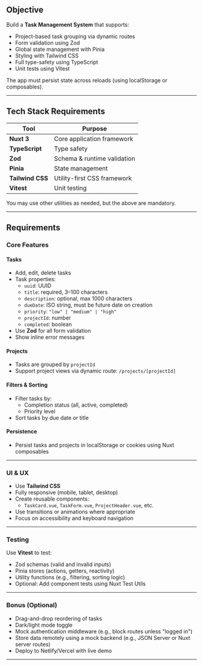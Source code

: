 ## Objective

Build a **Task Management System** that supports:

- Project-based task grouping via dynamic routes
- Form validation using Zod
- Global state management with Pinia
- Styling with Tailwind CSS
- Full type-safety using TypeScript
- Unit tests using Vitest

The app must persist state across reloads (using localStorage or composables).

---

## Tech Stack Requirements

| Tool             | Purpose                     |
| ---------------- | --------------------------- |
| **Nuxt 3**       | Core application framework  |
| **TypeScript**   | Type safety                 |
| **Zod**          | Schema & runtime validation |
| **Pinia**        | State management            |
| **Tailwind CSS** | Utility-first CSS framework |
| **Vitest**       | Unit testing                |

You may use other utilities as needed, but the above are mandatory.

---

## Requirements

### Core Features

#### Tasks

- Add, edit, delete tasks
- Task properties:
  - `uuid`: UUID
  - `title`: required, 3–100 characters
  - `description`: optional, max 1000 characters
  - `dueDate`: ISO string, must be future date on creation
  - `priority`: `"low" | "medium" | "high"`
  - `projectId`: number
  - `completed`: boolean
- Use **Zod** for all form validation
- Show inline error messages

#### Projects

- Tasks are grouped by `projectId`
- Support project views via dynamic route: `/projects/[projectId]`

#### Filters & Sorting

- Filter tasks by:
  - Completion status (all, active, completed)
  - Priority level
- Sort tasks by due date or title

#### Persistence

- Persist tasks and projects in localStorage or cookies using Nuxt composables

---

### UI & UX

- Use **Tailwind CSS**
- Fully responsive (mobile, tablet, desktop)
- Create reusable components:
  - `TaskCard.vue`, `TaskForm.vue`, `ProjectHeader.vue`, etc.
- Use transitions or animations where appropriate
- Focus on accessibility and keyboard navigation

---

### Testing

Use **Vitest** to test:

- Zod schemas (valid and invalid inputs)
- Pinia stores (actions, getters, reactivity)
- Utility functions (e.g., filtering, sorting logic)
- Optional: Add component tests using Nuxt Test Utils

---

### Bonus (Optional)

- Drag-and-drop reordering of tasks
- Dark/light mode toggle
- Mock authentication middleware (e.g., block routes unless "logged in")
- Store data remotely using a mock backend (e.g., JSON Server or Nuxt server routes)
- Deploy to Netlify/Vercel with live demo

---
